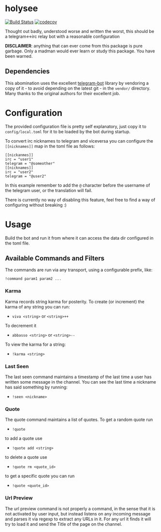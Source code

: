 # holysee

[![Build Status](https://travis-ci.org/crisidev/holysee.svg?branch=master)](https://travis-ci.org/crisidev/holysee)
[![codecov](https://codecov.io/gh/crisidev/holysee/branch/master/graph/badge.svg)](https://codecov.io/gh/crisidev/holysee)

Thought out badly, understood worse and written the worst, this should be a telegram<->irc
relay bot with a reasonable configuration

**DISCLAIMER**: anything that can ever come from this package is pure garbage. Only a madman
would ever learn or study this package. You have been warned.

## Dependencies

This abomination uses the excellent [telegram-bot](https://github.com/telegram-rs/telegram-bot/) library by vendoring
a copy of it - to avoid depending on the latest git - in the `vendor/` directory. Many thanks to the original
authors for their excellent job.

# Configuration

The provided configuration file is pretty self explanatory, just copy it to `config/local.toml` for it to be loaded
by the bot during startup.

To convert irc nicknames to telegram and viceversa you can configure the `[[nicknames]]` map in the toml file as follows:

```
[[nickanmes]]
irc = "user1"
telegram = "@someother"
[[nicknames]]
irc = "user2"
telegram = "@user2"
```

In this example remember to add the `@` character before the username of the telegram user, or the translation will fail.

There is currently no way of disabling this feature, feel free to find a way of configuring without breaking :)

# Usage

Build the bot and run it from where it can access the data dir configured in the toml file.

## Available Commands and Filters

The commands are run via any transport, using a configurable prefix, like:


```
!command param1 param2 ...
```

### Karma

Karma records string karma for posterity. To create (or increment) the karma of any string you can run:

- `viva <string>` or `<string>++`

To decrement it

- `abbasso <string>` or `<string>--`

To view the karma for a string:

- `!karma <string>`

### Last Seen

The last seen command maintains a timestamp of the last time a user has written some message in the channel. You can see
the last time a nickname has said something by running:

- `!seen <nickname>`

### Quote

The quote command maintains a list of quotes. To get a random quote run

- `!quote`

to add a quote use

- `!quote add <string>`

to delete a quote use

- `!quote rm <quote_id>`

to get a specific quote you can run

- `!quote <quote_id>`

### Url Preview

The url preview command is not properly a command, in the sense that it is not activated by user input, but instead listens
on any incoming message and parses it via regexp to extract any URLs in it. For any url it finds it will try to load it and
send the Title of the page on the channel.
